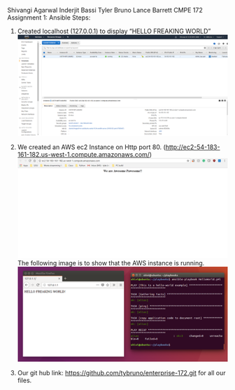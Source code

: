 
Shivangi Agarwal
Inderjit Bassi
Tyler Bruno
Lance Barrett
CMPE 172
Assignment 1: Ansible
Steps:
1.	Created localhost (127.0.0.1) to display “HELLO FREAKING WORLD”
![Alt text](instance.PNG)

2.	We created an AWS ec2 Instance on Http port 80. (http://ec2-54-183-161-182.us-west-1.compute.amazonaws.com/)
![Alt text](helloworld.png)
The following image is to show that the AWS instance is running.
![Alt text](local.PNG)
3.	Our git hub link: https://github.com/tybruno/enterprise-172.git for all our files.